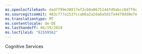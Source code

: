```yaml
---
ms.openlocfilehash: dadff99e38817ef2cb8a0675144fd9abcc0d7f9c
ms.sourcegitcommit: 483c777a1537ccab6a2a2da6a5d1fe4470dd0e7e
ms.translationtype: MT
ms.contentlocale: de-DE
ms.lasthandoff: 06/19/2019
ms.locfileid: "61559562"
---
```

Cognitive Services